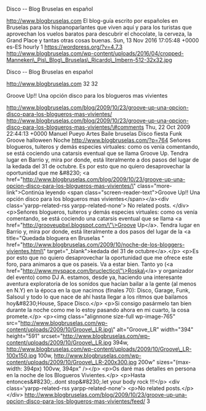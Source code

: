 Disco -- Blog Bruselas en español

http://www.blogbruselas.com El blog-guía escrito por españoles en
Bruselas para los hispanoparlantes que viven aquí y para los turistas
que aprovechan los vuelos baratos para descubrir el chocolate, la
cerveza, la Grand Place y tantas otras cosas buenas. Sun, 13 Nov 2016
17:05:48 +0000 es-ES hourly 1 https://wordpress.org/?v=4.7.3
http://www.blogbruselas.com/wp-content/uploads/2016/04/cropped-Manneken\_Pis\_Blog\_Bruselas\_Ricardo\_Imbern-512-32x32.jpg

Disco -- Blog Bruselas en español

http://www.blogbruselas.com 32 32

Groove Up!! Una opción disco para los blogueros mas vivientes

http://www.blogbruselas.com/blog/2009/10/23/groove-up-una-opcion-disco-para-los-blogueros-mas-vivientes/
http://www.blogbruselas.com/blog/2009/10/23/groove-up-una-opcion-disco-para-los-blogueros-mas-vivientes/\#comments
Thu, 22 Oct 2009 22:44:13 +0000 Manuel Pueyo Artes Baile bruselas Disco
fiesta Funk Groove halloween Noche http://www.blogbruselas.com/?p=764
Señores blogueros, tuiteros y demás especies virtuales: como os venía
comentando, se está cociendo una catarsis eventual que se llama Groove
Up. Tendra lugar en Barrio y, mira por donde, está literalmente a dos
pasos del lugar de la kedada del 31 de octubre. Es por esto que no
quiero desaprovechar la oportunidad que me &\#8230; \<a
href=\"http://www.blogbruselas.com/blog/2009/10/23/groove-up-una-opcion-disco-para-los-blogueros-mas-vivientes/\"
class=\"more-link\"\>Continúa leyendo \<span
class=\"screen-reader-text\"\>Groove Up!! Una opción disco para los
blogueros mas vivientes\</span\>\</a\>\<div class=\'yarpp-related-rss
yarpp-related-none\'\> No related posts. \</div\> \<p\>Señores
blogueros, tuiteros y demás especies virtuales: como os venía
comentando, se está cociendo una catarsis eventual que se llama \<a
href=\"http://grooveupbxl.blogspot.com/\"\>Groove Up\</a\>. Tendra lugar
en Barrio y, mira por donde, está literalmente a dos pasos del lugar de
la \<a title=\"Quedada bloguera en Bruselas \"
href=\"http://www.blogbruselas.com/2009/10/noche-de-los-bloggers-vivientes.html\"
target=\"\_blank\"\>kedada del 31 de octubre\</a\>.\</p\> \<p\>Es por
esto que no quiero desaprovechar la oportunidad que me ofrece este foro,
para animaros a que os paseis. Va a estar bien. Tanto yo (\<a
href=\"http://www.myspace.com/bruclectico\"\>Roska\</a\> y organizador
del evento) como DJ A. estamos, desde ya, haciendo una interesante
aventura exploratoria de los sonidos que hacían bailar a la gente (al
menos en N.Y) en la época en la que nacimos (finales 70): Disco, Garage,
Funk, Salsoul y todo lo que nace de ahí hasta llegar a los ritmos que
bailamos hoy&\#8230;House, Space Disco.\</p\> \<p\>Si consigo pasármelo
tan bien durante la noche como me lo estoy pasando ahora en mi cuarto,
la cosa promete.\</p\> \<p\>\<img class=\"alignnone size-full
wp-image-765\"
src=\"http://www.blogbruselas.com/wp-content/uploads/2009/10/Groove\_LR.jpg\"
alt=\"Groove\_LR\" width=\"394\" height=\"591\"
srcset=\"http://www.blogbruselas.com/wp-content/uploads/2009/10/Groove\_LR.jpg
394w,
http://www.blogbruselas.com/wp-content/uploads/2009/10/Groove\_LR-100x150.jpg
100w,
http://www.blogbruselas.com/wp-content/uploads/2009/10/Groove\_LR-200x300.jpg
200w\" sizes=\"(max-width: 394px) 100vw, 394px\" /\>\</p\> \<p\>Os daré
mas detalles en persona en la noche de los Blogueros Vivientes.\</p\>
\<p\>Hasta entonces&\#8230;..dont stop&\#8230;.let your body rock
!!!\</p\> \<div class=\'yarpp-related-rss yarpp-related-none\'\> \<p\>No
related posts.\</p\> \</div\>
http://www.blogbruselas.com/blog/2009/10/23/groove-up-una-opcion-disco-para-los-blogueros-mas-vivientes/feed/
3
